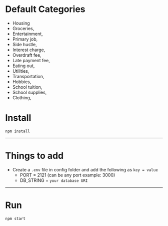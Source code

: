 # Default Categories

- Housing
- Groceries,
- Entertainment,
- Primary job,
- Side hustle,
- Interest charge,
- Overdraft fee,
- Late payment fee,
- Eating out,
- Utilities,
- Transportation,
- Hobbies,
- School tuition,
- School supplies,
- Clothing,

# Install

`npm install`

---

# Things to add

- Create a `.env` file in config folder and add the following as `key = value`
  - PORT = 2121 (can be any port example: 3000)
  - DB_STRING = `your database URI`

---

# Run

`npm start`
